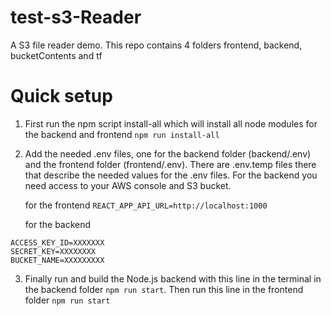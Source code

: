 # test-s3-Reader
A S3 file reader demo. This repo contains 4 folders frontend, backend, bucketContents and tf

# Quick setup

1) First run the npm script install-all which will install all node modules for the backend and frontend
`npm run install-all`

2) Add the needed .env files, one for the backend folder (backend/.env) and the frontend folder (frontend/.env). There are .env.temp files there that describe the needed values for the .env files. For the backend you need access to your AWS console and S3 bucket. 

    for the frontend
`REACT_APP_API_URL=http://localhost:1000`

    for the backend
````
ACCESS_KEY_ID=XXXXXXX
SECRET_KEY=XXXXXXXX
BUCKET_NAME=XXXXXXXXX
````

3) Finally run and build the Node.js backend with this line in the terminal in the backend folder `npm run start`. Then run this line in the frontend folder `npm run start`
